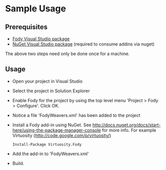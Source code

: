 # Sample Usage


## Prerequisites 

  * [Fody Visual Studio package](http://visualstudiogallery.msdn.microsoft.com/074a2a26-d034-46f1-8fe1-0da97265eb7a) 
  * [NuGet Visual Studio package](http://visualstudiogallery.msdn.microsoft.com/27077b70-9dad-4c64-adcf-c7cf6bc9970c) (required to consume addins via nuget)

The above two steps need only be done once for a machine.

## Usage

  * Open your project in Visual Studio
  * Select the project in Solution Explorer
  * Enable Fody for the project by using the top level menu 'Project > Fody > Configure'. Click OK. 
  * Notice a file 'FodyWeavers.xml' has been added to the project
  * Install a Fody add-in using NuGet. See http://docs.nuget.org/docs/start-here/using-the-package-manager-console for more info. For example Virtuosity (http://code.google.com/p/virtuosity/)

    `Install-Package Virtuosity.Fody`

  * Add the add-in to 'FodyWeavers.xml'


    <?xml version="1.0" encoding="utf-8" ?>
    <Weavers>
      <Virtuosity/>
    </Weavers>


  * Build.
    

  